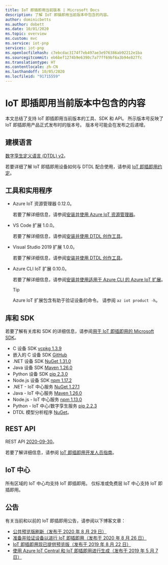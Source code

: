 ```yaml
---
title: IoT 即插即用当前版本 | Microsoft Docs
description: 了解 IoT 即插即用当前版本中包含的内容。
author: dominicbetts
ms.author: dobett
ms.date: 10/01/2020
ms.topic: overview
ms.custom: mvc
ms.service: iot-pnp
services: iot-pnp
ms.openlocfilehash: c7ebcdac3174f7eb497ae3e976386ab92212e1ba
ms.sourcegitcommit: eb6bef1274b9e6390c7a77ff69bf6a3b94e827fc
ms.translationtype: HT
ms.contentlocale: zh-CN
ms.lasthandoff: 10/05/2020
ms.locfileid: "91715559"
---
```

# <a name="whats-in-the-current-iot-plug-and-play-release"></a>IoT 即插即用当前版本中包含的内容

本文总结了支持 IoT 即插即用当前版本的工具、SDK 和 API。 所示版本号反映了 IoT 即插即用产品正式发布时的版本号。 版本号可能会在发布之后递增。

## <a name="modeling-language"></a>建模语言

[数字孪生定义语言 (DTDL) v2](https://github.com/Azure/opendigitaltwins-dtdl)。

若要详细了解 IoT 即插即用设备如何与 DTDL 配合使用，请参阅 [IoT 即插即用约定](concepts-convention.md)。

## <a name="tools-and-utilities"></a>工具和实用程序

- Azure IoT 资源管理器 0.12.0。

    若要了解详细信息，请参阅[安装并使用 Azure IoT 资源管理器](howto-use-iot-explorer.md)。

- VS Code 扩展 1.0.0。

    若要了解详细信息，请参阅[安装并使用 DTDL 创作工具](howto-use-dtdl-authoring-tools.md)。

- Visual Studio 2019 扩展 1.0.0。

    若要了解详细信息，请参阅[安装并使用 DTDL 创作工具](howto-use-dtdl-authoring-tools.md)。

- Azure CLI IoT 扩展 0.10.0。

    若要了解详细信息，请参阅[安装并使用适用于 Azure CLI 的 Azure IoT 扩展](howto-use-iot-pnp-cli.md)。

    > [!TIP]
    > Azure IoT 扩展包含有助于验证设备的命令。 请参阅 `az iot product -h`。

## <a name="libraries-and-sdks"></a>库和 SDK

若要了解有关库和 SDK 的详细信息，请参阅[用于 IoT 即插即用的 Microsoft SDK](libraries-sdks.md)。

- C 设备 SDK [vcpkg 1.3.9](https://github.com/Azure/azure-iot-sdk-c/blob/master/doc/setting_up_vcpkg.md)
- 嵌入的 C 设备 SDK [GitHub](https://github.com/Azure/azure-sdk-for-c/)
- .NET 设备 SDK [NuGet 1.31.0](https://www.nuget.org/packages/Microsoft.Azure.Devices.Client)
- Java 设备 SDK [Maven 1.26.0](https://mvnrepository.com/artifact/com.microsoft.azure.sdk.iot/iot-device-client)
- Python 设备 SDK [pip 2.3.0](https://pypi.org/project/azure-iot-device/)
- Node.js 设备 SDK [npm 1.17.2](https://www.npmjs.com/package/azure-iot-device)
- .NET - IoT 中心服务 [NuGet 1.27.1](https://www.nuget.org/packages/Microsoft.Azure.Devices )
- Java - IoT 中心服务 [Maven 1.26.0](https://mvnrepository.com/artifact/com.microsoft.azure.sdk.iot/iot-service-client/1.26.0)
- Node.js - IoT 中心服务 [npm 1.13.0](https://www.npmjs.com/package/azure-iothub)
- Python - IoT 中心/数字孪生服务 [pip 2.2.3](https://pypi.org/project/azure-iot-hub)
- DTDL 模型分析程序 [NuGet](https://www.nuget.org/packages/Microsoft.Azure.DigitalTwins.Parser)。

## <a name="rest-apis"></a>REST API

REST API [2020-09-30](https://docs.microsoft.com/rest/api/iothub)。

若要了解详细信息，请参阅 [IoT 即插即用开发人员指南](concepts-developer-guide-service.md)。

## <a name="iot-hub"></a>IoT 中心

所有区域的 IoT 中心均支持 IoT 即插即用。 仅标准或免费层 IoT 中心支持 IoT 即插即用。

## <a name="announcements"></a>公告

有关当前和以前的 IoT 即插即用公告，请参阅以下博客文章：

- [公共预览版刷新（发布于 2020 年 8 月 29 日）](https://techcommunity.microsoft.com/t5/internet-of-things/add-quot-plug-and-play-quot-to-your-iot-solutions/ba-p/1548531)
- [准备并验证设备以进行 IoT 即插即用（发布于 2020 年 8 月 26 日）](https://azure.microsoft.com/blog/prepare-and-certify-your-devices-for-iot-plug-and-play/)
- [IoT 即插即用现已提供预览版（发布于 2019 年 8 月 22 日）](https://azure.microsoft.com/blog/iot-plug-and-play-is-now-available-in-preview/)
- [使用 Azure IoT Central 和 IoT 即插即用进行生成（发布于 2019 年 5 月 7 日）](https://azure.microsoft.com/blog/build-with-azure-iot-central-and-iot-plug-and-play/)
